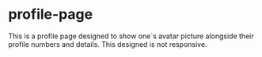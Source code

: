 # profile-page
This is a profile page designed to show one`s avatar picture alongside their profile numbers and details. This designed is not responsive.
